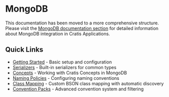 # MongoDB

This documentation has been moved to a more comprehensive structure. Please visit the [MongoDB documentation section](mongodb/index.md) for detailed information about MongoDB integration in Cratis Applications.

## Quick Links

- [Getting Started](mongodb/getting-started.md) - Basic setup and configuration
- [Serializers](mongodb/serializers.md) - Built-in serializers for common types
- [Concepts](mongodb/concepts.md) - Working with Cratis Concepts in MongoDB
- [Naming Policies](mongodb/naming-policies.md) - Configuring naming conventions
- [Class Mapping](mongodb/class-mapping.md) - Custom BSON class mapping with automatic discovery
- [Convention Packs](mongodb/convention-packs.md) - Advanced convention system and filtering

